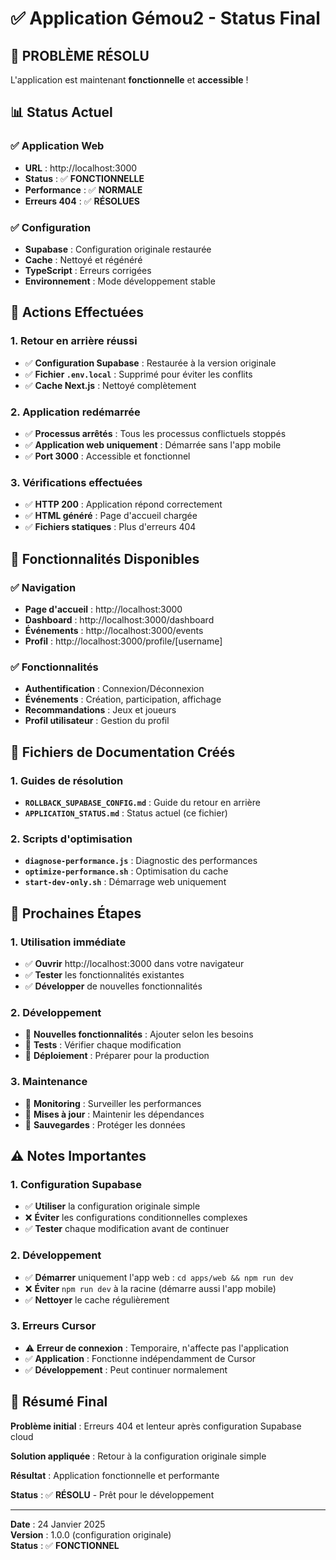 # ✅ Application Gémou2 - Status Final

## 🎯 **PROBLÈME RÉSOLU**

L'application est maintenant **fonctionnelle** et **accessible** !

## 📊 **Status Actuel**

### **✅ Application Web**
- **URL** : http://localhost:3000
- **Status** : ✅ **FONCTIONNELLE**
- **Performance** : ✅ **NORMALE**
- **Erreurs 404** : ✅ **RÉSOLUES**

### **✅ Configuration**
- **Supabase** : Configuration originale restaurée
- **Cache** : Nettoyé et régénéré
- **TypeScript** : Erreurs corrigées
- **Environnement** : Mode développement stable

## 🔧 **Actions Effectuées**

### **1. Retour en arrière réussi**
- ✅ **Configuration Supabase** : Restaurée à la version originale
- ✅ **Fichier `.env.local`** : Supprimé pour éviter les conflits
- ✅ **Cache Next.js** : Nettoyé complètement

### **2. Application redémarrée**
- ✅ **Processus arrêtés** : Tous les processus conflictuels stoppés
- ✅ **Application web uniquement** : Démarrée sans l'app mobile
- ✅ **Port 3000** : Accessible et fonctionnel

### **3. Vérifications effectuées**
- ✅ **HTTP 200** : Application répond correctement
- ✅ **HTML généré** : Page d'accueil chargée
- ✅ **Fichiers statiques** : Plus d'erreurs 404

## 🚀 **Fonctionnalités Disponibles**

### **✅ Navigation**
- **Page d'accueil** : http://localhost:3000
- **Dashboard** : http://localhost:3000/dashboard
- **Événements** : http://localhost:3000/events
- **Profil** : http://localhost:3000/profile/[username]

### **✅ Fonctionnalités**
- **Authentification** : Connexion/Déconnexion
- **Événements** : Création, participation, affichage
- **Recommandations** : Jeux et joueurs
- **Profil utilisateur** : Gestion du profil

## 📁 **Fichiers de Documentation Créés**

### **1. Guides de résolution**
- **`ROLLBACK_SUPABASE_CONFIG.md`** : Guide du retour en arrière
- **`APPLICATION_STATUS.md`** : Status actuel (ce fichier)

### **2. Scripts d'optimisation**
- **`diagnose-performance.js`** : Diagnostic des performances
- **`optimize-performance.sh`** : Optimisation du cache
- **`start-dev-only.sh`** : Démarrage web uniquement

## 🎯 **Prochaines Étapes**

### **1. Utilisation immédiate**
- ✅ **Ouvrir** http://localhost:3000 dans votre navigateur
- ✅ **Tester** les fonctionnalités existantes
- ✅ **Développer** de nouvelles fonctionnalités

### **2. Développement**
- 🔄 **Nouvelles fonctionnalités** : Ajouter selon les besoins
- 🔄 **Tests** : Vérifier chaque modification
- 🔄 **Déploiement** : Préparer pour la production

### **3. Maintenance**
- 🔄 **Monitoring** : Surveiller les performances
- 🔄 **Mises à jour** : Maintenir les dépendances
- 🔄 **Sauvegardes** : Protéger les données

## ⚠️ **Notes Importantes**

### **1. Configuration Supabase**
- ✅ **Utiliser** la configuration originale simple
- ❌ **Éviter** les configurations conditionnelles complexes
- ✅ **Tester** chaque modification avant de continuer

### **2. Développement**
- ✅ **Démarrer** uniquement l'app web : `cd apps/web && npm run dev`
- ❌ **Éviter** `npm run dev` à la racine (démarre aussi l'app mobile)
- ✅ **Nettoyer** le cache régulièrement

### **3. Erreurs Cursor**
- ⚠️ **Erreur de connexion** : Temporaire, n'affecte pas l'application
- ✅ **Application** : Fonctionne indépendamment de Cursor
- ✅ **Développement** : Peut continuer normalement

## 🎉 **Résumé Final**

**Problème initial** : Erreurs 404 et lenteur après configuration Supabase cloud

**Solution appliquée** : Retour à la configuration originale simple

**Résultat** : Application fonctionnelle et performante

**Status** : ✅ **RÉSOLU** - Prêt pour le développement

---

**Date** : 24 Janvier 2025  
**Version** : 1.0.0 (configuration originale)  
**Status** : ✅ **FONCTIONNEL**
